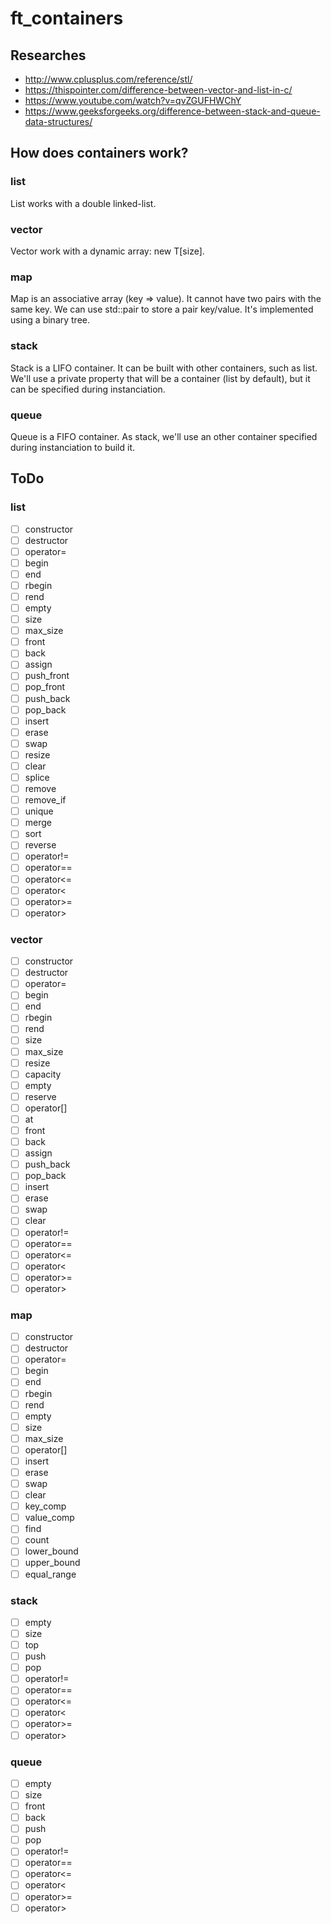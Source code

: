 # ft_containers

## Researches
- http://www.cplusplus.com/reference/stl/
- https://thispointer.com/difference-between-vector-and-list-in-c/
- https://www.youtube.com/watch?v=qvZGUFHWChY
- https://www.geeksforgeeks.org/difference-between-stack-and-queue-data-structures/

## How does containers work?
### list
List works with a double linked-list.
### vector
Vector work with a dynamic array: new T[size].
### map
Map is an associative array (key => value). It cannot have two pairs with the same key.
We can use std::pair to store a pair key/value.
It's implemented using a binary tree.
### stack
Stack is a LIFO container. It can be built with other containers, such as list.
We'll use a private property that will be a container (list by default), but it can be specified during instanciation.
### queue
Queue is a FIFO container. As stack, we'll use an other container specified during instanciation to build it.
## ToDo
### list
- [ ] constructor
- [ ] destructor
- [ ] operator=
- [ ] begin
- [ ] end
- [ ] rbegin
- [ ] rend
- [ ] empty
- [ ] size
- [ ] max_size
- [ ] front
- [ ] back
- [ ] assign
- [ ] push_front
- [ ] pop_front
- [ ] push_back
- [ ] pop_back
- [ ] insert
- [ ] erase
- [ ] swap
- [ ] resize
- [ ] clear
- [ ] splice
- [ ] remove
- [ ] remove_if
- [ ] unique
- [ ] merge
- [ ] sort
- [ ] reverse
- [ ] operator!=
- [ ] operator==
- [ ] operator<=
- [ ] operator<
- [ ] operator>=
- [ ] operator>
### vector
- [ ] constructor
- [ ] destructor
- [ ] operator=
- [ ] begin
- [ ] end
- [ ] rbegin
- [ ] rend
- [ ] size
- [ ] max_size
- [ ] resize
- [ ] capacity
- [ ] empty
- [ ] reserve
- [ ] operator[]
- [ ] at
- [ ] front
- [ ] back
- [ ] assign
- [ ] push_back
- [ ] pop_back
- [ ] insert
- [ ] erase
- [ ] swap
- [ ] clear
- [ ] operator!=
- [ ] operator==
- [ ] operator<=
- [ ] operator<
- [ ] operator>=
- [ ] operator>
### map
- [ ] constructor
- [ ] destructor
- [ ] operator=
- [ ] begin
- [ ] end
- [ ] rbegin
- [ ] rend
- [ ] empty
- [ ] size
- [ ] max_size
- [ ] operator[]
- [ ] insert
- [ ] erase
- [ ] swap
- [ ] clear
- [ ] key_comp
- [ ] value_comp
- [ ] find
- [ ] count
- [ ] lower_bound
- [ ] upper_bound
- [ ] equal_range
### stack
- [ ] empty
- [ ] size
- [ ] top
- [ ] push
- [ ] pop
- [ ] operator!=
- [ ] operator==
- [ ] operator<=
- [ ] operator<
- [ ] operator>=
- [ ] operator>
### queue
- [ ] empty
- [ ] size
- [ ] front
- [ ] back
- [ ] push
- [ ] pop
- [ ] operator!=
- [ ] operator==
- [ ] operator<=
- [ ] operator<
- [ ] operator>=
- [ ] operator>